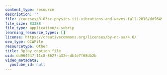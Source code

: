 ```yaml
---
content_type: resource
description: ''
file: /courses/8-03sc-physics-iii-vibrations-and-waves-fall-2016/dd96494711c88627a32edb4e7f68db2b_T2n6fVybLcU.srt
file_size: 83388
file_type: application/x-subrip
learning_resource_types: []
license: https://creativecommons.org/licenses/by-nc-sa/4.0/
ocw_type: OCWFile
resourcetype: Other
title: 3play caption file
uid: dd964947-11c8-8627-a32e-db4e7f68db2b
video_metadata:
  youtube_id: null
---
```

